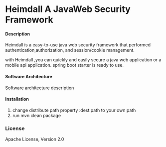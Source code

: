 # Heimdall  A JavaWeb  Security Framework

#### Description

Heimdall is a easy-to-use java web security framework  that performed authentication,authorization,
and session/cookie management.

with Heimdall ,you can quickly and easily secure a java web application
or a mobile api application.  spring boot  starter is ready to use.

#### Software Architecture
Software architecture description

#### Installation

1.  change distribute path property  :dest.path to your own path
2.  run mvn clean package 

### License
Apache License, Version 2.0